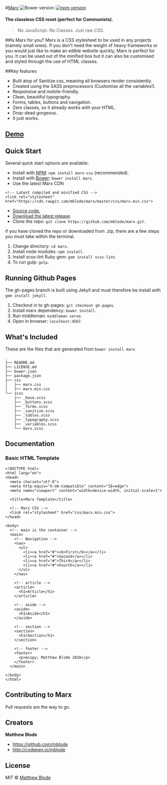 #[Marx](http://matthewblode.com/marx/)
![Bower version](https://img.shields.io/bower/v/marx.svg)
[![npm version](https://img.shields.io/npm/v/marx-css.svg)](https://www.npmjs.com/package/marx-css)

#### The classless CSS reset (perfect for Communists).

> No JavaScript. No Classes. Just raw *CSS.*

##Is Marx for you?
Marx is a CSS stylesheet to be used in any projects (namely small ones). If you don't need the weight of heavy frameworks or you would just like to make an edible website quickly, Marx is perfect for you. It can be used out of the minified box but it can also be customised and styled through the use of HTML classes.

##Key features
- Built atop of Sanitize.css, meaning all browsers render consistently.
- Created using the SASS preprocessors (Customise all the variables!).
- Responsive and mobile-friendly.
- Clean, beautiful typography.
- Forms, tables, buttons and navigation.
- Zero classes, so it already works with your HTML.
- Drop-dead gorgeous.
- It just works.

## [Demo](http://codepen.io/mblode/details/QNaKMe)

## Quick Start
Several quick start options are available:

- Install with [NPM](https://www.npmjs.com/): `npm install marx-css` (recommended).
- Install with [Bower](http://bower.io): `bower install marx`.
- Use the latest Marx CDN
```
<!-- Latest compiled and minified CSS -->
<link rel="stylesheet" href="https://cdn.rawgit.com/mblode/marx/master/css/marx.min.css">
```
- [Source code.](https://raw.githubusercontent.com/mblode/marx/master/css/marx.min.css)
- [Download the latest release](https://github.com/mblode/marx/archive/master.zip).
- Clone the repo: `git clone https://github.com/mblode/marx.git`.

if you have cloned the repo or downloaded from .zip, there are a few steps you must take within the terminal.

1. Change directory: `cd marx`.
2. Install node modules: `npm install`.
3. Install scss-lint Ruby gem: `gem install scss-lint`.
4. To run gulp: `gulp`.

## Running Github Pages
The gh-pages branch is built using Jekyll and must therefore be install with `gem install jekyll`.

1. Checkout in to gh-pages: `git checkout gh-pages`.
2. Install marx dependency: `bower install`.
3. Run middleman: `middleman serve`.
4. Open in browser: `localhost:4567`.

## What's Included
These are the files that are generated from `bower install marx`

```
.
├── README.md
├── LICENSE.md
├── bower.json
├── package.json
├── css
│   ├── marx.css
│   ├── marx.min.css
└── scss
    ├── _base.scss
    ├── _buttons.scss
    ├── _forms.scss
    ├── _sanitize.scss
    ├── _tables.scss
    ├── _typography.scss
    ├── _variables.scss
    └── marx.scss

```

## Documentation
### Basic HTML Template
```
<!DOCTYPE html>
<html lang="en">
<head>
  <meta charset="utf-8">
  <meta http-equiv="X-UA-Compatible" content="IE=edge">
  <meta name="viewport" content="width=device-width, initial-scale=1">

  <title>Marx Template</title>

  <!-- Marx CSS -->
  <link rel="stylesheet" href="css/marx.min.css">
</head>

<body>
  <!-- main is the container -->
  <main>
    <!-- Navigation -->
    <nav>
      <ul>
        <li><a href="#"><b>First</b></a></li>
        <li><a href="#">Second</a></li>
        <li><a href="#">Third</a></li>
        <li><a href="#">Fourth</a></li>
      </ul>
    </nav>

    <!-- article -->
    <article>
      <h1>Article</h1>
    </article>

    <!-- aside -->
    <aside>
      <h1>Aside</h1>
    </aside>

    <!-- section -->
    <section>
      <h1>Section</h1>
    </section>

    <!-- footer -->
    <footer>
      <p>&copy; Matthew Blode 2016</p>
    </footer>
  </main>

</body>
</html>
```

## Contributing to Marx

Pull requests are the way to go.


## Creators

**Matthew Blode**
- <https://github.com/mblode>
- <http://codepen.io/mblode>

## License
MIT © [Matthew Blode](http://matthewblode.com)
